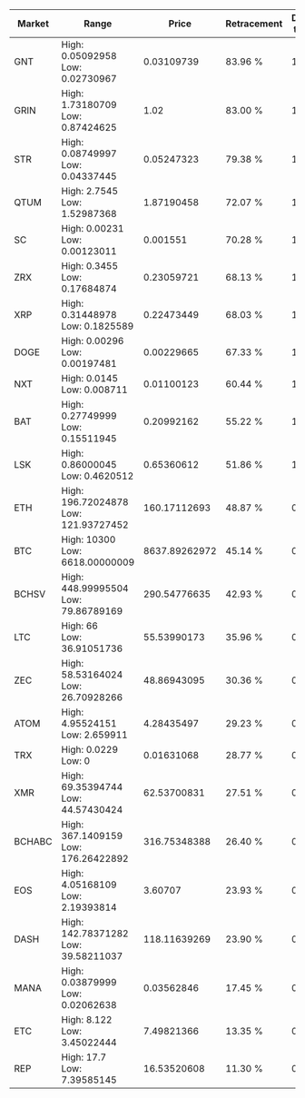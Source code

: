 | Market | Range | Price| Retracement | Doubles to 50% |
| --- | --- | --- | --- | --- |
| GNT | High: 0.05092958<br />Low: 0.02730967 | 0.03109739 | 83.96 % | 1.26 |
| GRIN | High: 1.73180709<br />Low: 0.87424625 | 1.02 | 83.00 % | 1.28 |
| STR | High: 0.08749997<br />Low: 0.04337445 | 0.05247323 | 79.38 % | 1.25 |
| QTUM | High: 2.7545<br />Low: 1.52987368 | 1.87190458 | 72.07 % | 1.14 |
| SC | High: 0.00231<br />Low: 0.00123011 | 0.001551 | 70.28 % | 1.14 |
| ZRX | High: 0.3455<br />Low: 0.17684874 | 0.23059721 | 68.13 % | 1.13 |
| XRP | High: 0.31448978<br />Low: 0.1825589 | 0.22473449 | 68.03 % | 1.11 |
| DOGE | High: 0.00296<br />Low: 0.00197481 | 0.00229665 | 67.33 % | 1.07 |
| NXT | High: 0.0145<br />Low: 0.008711 | 0.01100123 | 60.44 % | 1.05 |
| BAT | High: 0.27749999<br />Low: 0.15511945 | 0.20992162 | 55.22 % | 1.03 |
| LSK | High: 0.86000045<br />Low: 0.4620512 | 0.65360612 | 51.86 % | 1.01 |
| ETH | High: 196.72024878<br />Low: 121.93727452 | 160.17112693 | 48.87 % | 0.00 |
| BTC | High: 10300<br />Low: 6618.00000009 | 8637.89262972 | 45.14 % | 0.00 |
| BCHSV | High: 448.99995504<br />Low: 79.86789169 | 290.54776635 | 42.93 % | 0.00 |
| LTC | High: 66<br />Low: 36.91051736 | 55.53990173 | 35.96 % | 0.00 |
| ZEC | High: 58.53164024<br />Low: 26.70928266 | 48.86943095 | 30.36 % | 0.00 |
| ATOM | High: 4.95524151<br />Low: 2.659911 | 4.28435497 | 29.23 % | 0.00 |
| TRX | High: 0.0229<br />Low: 0 | 0.01631068 | 28.77 % | 0.00 |
| XMR | High: 69.35394744<br />Low: 44.57430424 | 62.53700831 | 27.51 % | 0.00 |
| BCHABC | High: 367.1409159<br />Low: 176.26422892 | 316.75348388 | 26.40 % | 0.00 |
| EOS | High: 4.05168109<br />Low: 2.19393814 | 3.60707 | 23.93 % | 0.00 |
| DASH | High: 142.78371282<br />Low: 39.58211037 | 118.11639269 | 23.90 % | 0.00 |
| MANA | High: 0.03879999<br />Low: 0.02062638 | 0.03562846 | 17.45 % | 0.00 |
| ETC | High: 8.122<br />Low: 3.45022444 | 7.49821366 | 13.35 % | 0.00 |
| REP | High: 17.7<br />Low: 7.39585145 | 16.53520608 | 11.30 % | 0.00 |
